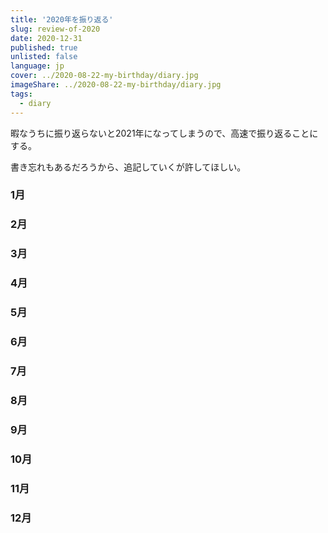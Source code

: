 ```yaml
---
title: '2020年を振り返る'
slug: review-of-2020
date: 2020-12-31
published: true
unlisted: false
language: jp
cover: ../2020-08-22-my-birthday/diary.jpg
imageShare: ../2020-08-22-my-birthday/diary.jpg
tags:
  - diary
---
```


暇なうちに振り返らないと2021年になってしまうので、高速で振り返ることにする。

書き忘れもあるだろうから、追記していくが許してほしい。

### 1月

### 2月

### 3月

### 4月

### 5月

### 6月

### 7月

### 8月

### 9月

### 10月

### 11月

### 12月
